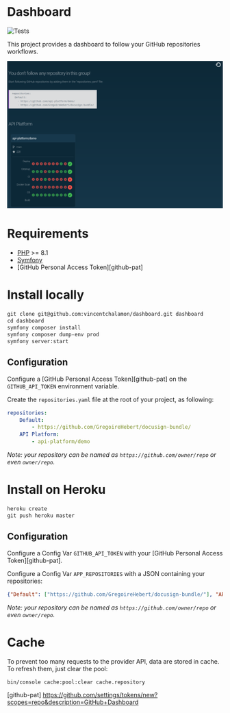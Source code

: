 # Dashboard

![Tests](https://github.com/vincentchalamon/dashboard/workflows/Tests/badge.svg)

This project provides a dashboard to follow your GitHub repositories workflows.

![Dashboard](doc/screenshot.png)

# Requirements

- [PHP](https://www.php.net/) >= 8.1
- [Symfony](https://symfony.com/download)
- [GitHub Personal Access Token][github-pat]

# Install locally

```shell
git clone git@github.com:vincentchalamon/dashboard.git dashboard
cd dashboard
symfony composer install
symfony composer dump-env prod
symfony server:start
```

## Configuration

Configure a [GitHub Personal Access Token][github-pat] on the `GITHUB_API_TOKEN` environment variable.

Create the `repositories.yaml` file at the root of your project, as following:

```yaml
repositories:
    Default:
        - https://github.com/GregoireHebert/docusign-bundle/
    API Platform:
        - api-platform/demo
```

_Note: your repository can be named as `https://github.com/owner/repo` or even `owner/repo`._

# Install on Heroku

```shell
heroku create
git push heroku master
```

## Configuration

Configure a Config Var `GITHUB_API_TOKEN` with your [GitHub Personal Access Token][github-pat].

Configure a Config Var `APP_REPOSITORIES` with a JSON containing your repositories:

```json
{"Default": ["https://github.com/GregoireHebert/docusign-bundle/"], "API Platform": ["api-platform/demo"]}
```

_Note: your repository can be named as `https://github.com/owner/repo` or even `owner/repo`._

# Cache

To prevent too many requests to the provider API, data are stored in cache. To refresh them, just clear the pool:

```shell
bin/console cache:pool:clear cache.repository
```

[github-pat] https://github.com/settings/tokens/new?scopes=repo&description=GitHub+Dashboard
